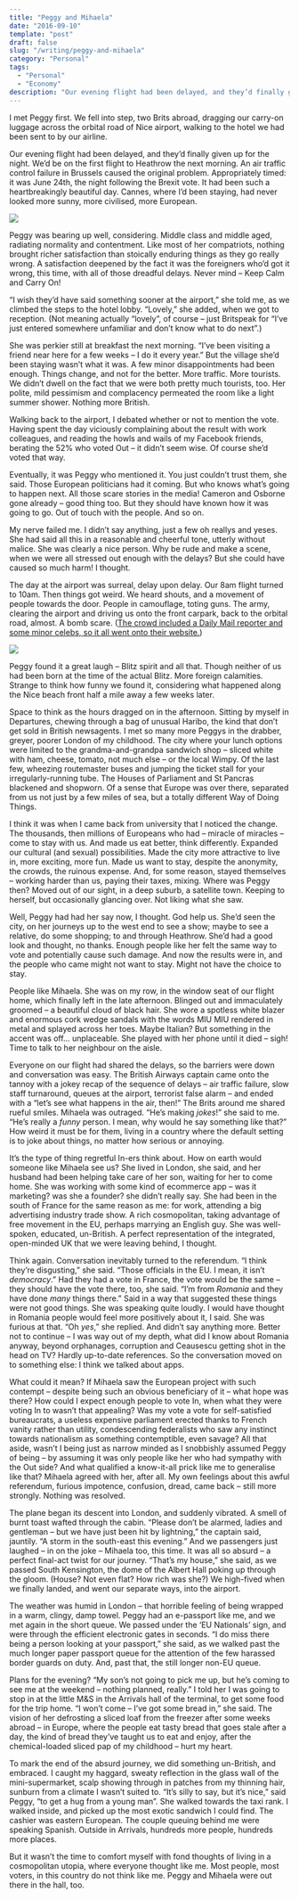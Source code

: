 ```yaml
---
title: "Peggy and Mihaela"
date: "2016-09-10"
template: "post"
draft: false
slug: "/writing/peggy-and-mihaela"
category: "Personal"
tags:
  - "Personal"
  - "Economy"
description: "Our evening flight had been delayed, and they’d finally given up for the night. We’d be on the first flight to Heathrow the next morning. An air traffic control failure in Brussels caused the original problem. Appropriately timed: it was June 24th, the night following the Brexit vote."
---
```


I met Peggy first. We fell into step, two Brits abroad, dragging our carry-on luggage across the orbital road of Nice airport, walking to the hotel we had been sent to by our airline.

Our evening flight had been delayed, and they’d finally given up for the night. We’d be on the first flight to Heathrow the next morning. An air traffic control failure in Brussels caused the original problem. Appropriately timed: it was June 24th, the night following the Brexit vote. It had been such a heartbreakingly beautiful day. Cannes, where I’d been staying, had never looked more sunny, more civilised, more European.

![](/media/peggy-and-mihaela-1.jpg)

Peggy was bearing up well, considering. Middle class and middle aged, radiating normality and contentment. Like most of her compatriots, nothing brought richer satisfaction than stoically enduring things as they go really wrong. A satisfaction deepened by the fact it was the foreigners who’d got it wrong, this time, with all of those dreadful delays. Never mind – Keep Calm and Carry On!

“I wish they’d have said something sooner at the airport,” she told me, as we climbed the steps to the hotel lobby. “Lovely,” she added, when we got to reception. (Not meaning actually “lovely”, of course – just Britspeak for “I’ve just entered somewhere unfamiliar and don’t know what to do next”.)

She was perkier still at breakfast the next morning. “I’ve been visiting a friend near here for a few weeks – I do it every year.” But the village she’d been staying wasn’t what it was. A few minor disappointments had been enough. Things change, and not for the better. More traffic. More tourists. We didn’t dwell on the fact that we were both pretty much tourists, too. Her polite, mild pessimism and complacency permeated the room like a light summer shower. Nothing more British.

Walking back to the airport, I debated whether or not to mention the vote. Having spent the day viciously complaining about the result with work colleagues, and reading the howls and wails of my Facebook friends, berating the 52% who voted Out – it didn’t seem wise. Of course she’d voted that way.

Eventually, it was Peggy who mentioned it. You just couldn’t trust them, she said. Those European politicians had it coming. But who knows what’s going to happen next. All those scare stories in the media! Cameron and Osborne gone already – good thing too. But they should have known how it was going to go. Out of touch with the people. And so on.

My nerve failed me. I didn’t say anything, just a few oh reallys and yeses. She had said all this in a reasonable and cheerful tone, utterly without malice. She was clearly a nice person. Why be rude and make a scene, when we were all stressed out enough with the delays? But she could have caused so much harm! I thought.

The day at the airport was surreal, delay upon delay. Our 8am flight turned to 10am. Then things got weird. We heard shouts, and a movement of people towards the door. People in camouflage, toting guns. The army, clearing the airport and driving us onto the front carpark, back to the orbital road, almost. A bomb scare. ([The crowd included a Daily Mail reporter and some minor celebs, so it all went onto their website.](http://www.dailymail.co.uk/news/article-3659555/Chaos-Nice-airport-French-army-evacuate-terminal-amid-bomb-threats.html))

![](/media/peggy-and-mihaela-2.jpg)

Peggy found it a great laugh – Blitz spirit and all that. Though neither of us had been born at the time of the actual Blitz. More foreign calamities. Strange to think how funny we found it, considering what happened along the Nice beach front half a mile away a few weeks later.

Space to think as the hours dragged on in the afternoon. Sitting by myself in Departures, chewing through a bag of unusual Haribo, the kind that don’t get sold in British newsagents. I met so many more Peggys in the drabber, greyer, poorer London of my childhood. The city where your lunch options were limited to the grandma-and-grandpa sandwich shop – sliced white with ham, cheese, tomato, not much else – or the local Wimpy. Of the last few, wheezing routemaster buses and jumping the ticket stall for your irregularly-running tube. The Houses of Parliament and St Pancras blackened and shopworn. Of a sense that Europe was over there, separated from us not just by a few miles of sea, but a totally different Way of Doing Things.

I think it was when I came back from university that I noticed the change. The thousands, then millions of Europeans who had – miracle of miracles – come to stay with us. And made us eat better, think differently. Expanded our cultural (and sexual) possibilities. Made the city more attractive to live in, more exciting, more fun. Made us want to stay, despite the anonymity, the crowds, the ruinous expense. And, for some reason, stayed themselves – working harder than us, paying their taxes, mixing. Where was Peggy then? Moved out of our sight, in a deep suburb, a satellite town. Keeping to herself, but occasionally glancing over. Not liking what she saw.

Well, Peggy had had her say now, I thought. God help us. She’d seen the city, on her journeys up to the west end to see a show; maybe to see a relative, do some shopping; to and through Heathrow. She’d had a good look and thought, no thanks. Enough people like her felt the same way to vote and potentially cause such damage. And now the results were in, and the people who came might not want to stay. Might not have the choice to stay.

People like Mihaela. She was on my row, in the window seat of our flight home, which finally left in the late afternoon. Blinged out and immaculately groomed – a beautiful cloud of black hair. She wore a spotless white blazer and enormous cork wedge sandals with the words MIU MIU rendered in metal and splayed across her toes. Maybe Italian? But something in the accent was off… unplaceable. She played with her phone until it died – sigh! Time to talk to her neighbour on the aisle.

Everyone on our flight had shared the delays, so the barriers were down and conversation was easy. The British Airways captain came onto the tannoy with a jokey recap of the sequence of delays – air traffic failure, slow staff turnaround, queues at the airport, terrorist false alarm – and ended with a “let’s see what happens in the air, then!” The Brits around me shared rueful smiles. Mihaela was outraged. “He’s making *jokes*!” she said to me. “He’s really a *funny* person. I mean, why would he say something like that?” How weird it must be for them, living in a country where the default setting is to joke about things, no matter how serious or annoying.

It’s the type of thing regretful In-ers think about. How on earth would someone like Mihaela see us? She lived in London, she said, and her husband had been helping take care of her son, waiting for her to come home. She was working with some kind of ecommerce app – was it marketing? was she a founder? she didn’t really say. She had been in the south of France for the same reason as me: for work, attending a big advertising industry trade show. A rich cosmopolitan, taking advantage of free movement in the EU, perhaps marrying an English guy. She was well-spoken, educated, un-British. A perfect representation of the integrated, open-minded UK that we were leaving behind, I thought.

Think again. Conversation inevitably turned to the referendum. “I think they’re disgusting,” she said. “Those officials in the EU. I mean, it isn’t *democracy*.” Had they had a vote in France, the vote would be the same – they should have the vote there, too, she said. “I’m from *Romania* and they have done *many* things there.” Said in a way that suggested these things were not good things. She was speaking quite loudly. I would have thought in Romania people would feel more positively about it, I said. She was furious at that. “Oh *yes*,” she replied. And didn’t say anything more. Better not to continue – I was way out of my depth, what did I know about Romania anyway, beyond orphanages, corruption and Ceausescu getting shot in the head on TV? Hardly up-to-date references. So the conversation moved on to something else: I think we talked about apps.

What could it mean? If Mihaela saw the European project with such contempt – despite being such an obvious beneficiary of it – what hope was there? How could I expect enough people to vote In, when what they were voting In to wasn’t that appealing? Was my vote a vote for self-satisfied bureaucrats, a useless expensive parliament erected thanks to French vanity rather than utility, condescending federalists who saw any instinct towards nationalism as something contemptible, even savage? All that aside, wasn’t I being just as narrow minded as I snobbishly assumed Peggy of being – by assuming it was only people like her who had sympathy with the Out side? And what qualified a know-it-all prick like me to generalise like that? Mihaela agreed with her, after all. My own feelings about this awful referendum, furious impotence, confusion, dread, came back – still more strongly. Nothing was resolved.

The plane began its descent into London, and suddenly vibrated. A smell of burnt toast wafted through the cabin. “Please don’t be alarmed, ladies and gentleman – but we have just been hit by lightning,” the captain said, jauntily. “A storm in the south-east this evening.” And we passengers just laughed – in on the joke – Mihaela too, this time. It was all so absurd – a perfect final-act twist for our journey. “That’s my house,” she said, as we passed South Kensington, the dome of the Albert Hall poking up through the gloom. (House? Not even flat? How rich was she?) We high-fived when we finally landed, and went our separate ways, into the airport.

The weather was humid in London – that horrible feeling of being wrapped in a warm, clingy, damp towel. Peggy had an e-passport like me, and we met again in the short queue. We passed under the ‘EU Nationals’ sign, and were through the efficient electronic gates in seconds. “I do miss there being a person looking at your passport,” she said, as we walked past the much longer paper passport queue for the attention of the few harassed border guards on duty. And, past that, the still longer non-EU queue.

Plans for the evening? “My son’s not going to pick me up, but he’s coming to see me at the weekend – nothing planned, really.” I told her I was going to stop in at the little M&S in the Arrivals hall of the terminal, to get some food for the trip home. “I won’t come – I’ve got some bread in,” she said. The vision of her defrosting a sliced loaf from the freezer after some weeks abroad – in Europe, where the people eat tasty bread that goes stale after a day, the kind of bread they’ve taught us to eat and enjoy, after the chemical-loaded sliced pap of my childhood – hurt my heart.

To mark the end of the absurd journey, we did something un-British, and embraced. I caught my haggard, sweaty reflection in the glass wall of the mini-supermarket, scalp showing through in patches from my thinning hair, sunburn from a climate I wasn’t suited to. “It’s silly to say, but it’s nice,” said Peggy, “to get a hug from a young man”. She walked towards the taxi rank. I walked inside, and picked up the most exotic sandwich I could find. The cashier was eastern European. The couple queuing behind me were speaking Spanish. Outside in Arrivals, hundreds more people, hundreds more places.

But it wasn’t the time to comfort myself with fond thoughts of living in a cosmopolitan utopia, where everyone thought like me. Most people, most voters, in this country do not think like me. Peggy and Mihaela were out there in the hall, too.
